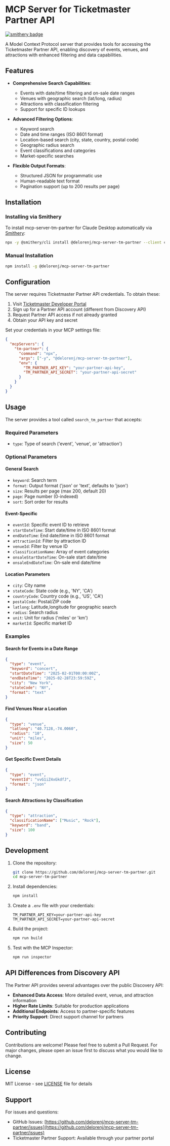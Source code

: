 # MCP Server for Ticketmaster Partner API

[![smithery badge](https://smithery.ai/badge/@delorenj/mcp-server-tm-partner)](https://smithery.ai/server/@delorenj/mcp-server-tm-partner)

A Model Context Protocol server that provides tools for accessing the Ticketmaster Partner API, enabling discovery of events, venues, and attractions with enhanced filtering and data capabilities.

## Features

- **Comprehensive Search Capabilities**:
  - Events with date/time filtering and on-sale date ranges
  - Venues with geographic search (lat/long, radius)
  - Attractions with classification filtering
  - Support for specific ID lookups

- **Advanced Filtering Options**:
  - Keyword search
  - Date and time ranges (ISO 8601 format)
  - Location-based search (city, state, country, postal code)
  - Geographic radius search
  - Event classifications and categories
  - Market-specific searches

- **Flexible Output Formats**:
  - Structured JSON for programmatic use
  - Human-readable text format
  - Pagination support (up to 200 results per page)

## Installation

### Installing via Smithery

To install mcp-server-tm-partner for Claude Desktop automatically via [Smithery](https://smithery.ai/server/@delorenj/mcp-server-tm-partner):

```bash
npx -y @smithery/cli install @delorenj/mcp-server-tm-partner --client claude
```

### Manual Installation

```bash
npm install -g @delorenj/mcp-server-tm-partner
```

## Configuration

The server requires Ticketmaster Partner API credentials. To obtain these:

1. Visit [Ticketmaster Developer Portal](https://developer.ticketmaster.com/)
2. Sign up for a Partner API account (different from Discovery API)
3. Request Partner API access if not already granted
4. Obtain your API key and secret

Set your credentials in your MCP settings file:

```json
{
  "mcpServers": {
    "tm-partner": {
      "command": "npx",
      "args": ["-y", "@delorenj/mcp-server-tm-partner"],
      "env": {
        "TM_PARTNER_API_KEY": "your-partner-api-key",
        "TM_PARTNER_API_SECRET": "your-partner-api-secret"
      }
    }
  }
}
```

## Usage

The server provides a tool called `search_tm_partner` that accepts:

### Required Parameters

- `type`: Type of search ('event', 'venue', or 'attraction')

### Optional Parameters

#### General Search
- `keyword`: Search term
- `format`: Output format ('json' or 'text', defaults to 'json')
- `size`: Results per page (max 200, default 20)
- `page`: Page number (0-indexed)
- `sort`: Sort order for results

#### Event-Specific
- `eventId`: Specific event ID to retrieve
- `startDateTime`: Start date/time in ISO 8601 format
- `endDateTime`: End date/time in ISO 8601 format
- `attractionId`: Filter by attraction ID
- `venueId`: Filter by venue ID
- `classificationName`: Array of event categories
- `onsaleStartDateTime`: On-sale start date/time
- `onsaleEndDateTime`: On-sale end date/time

#### Location Parameters
- `city`: City name
- `stateCode`: State code (e.g., 'NY', 'CA')
- `countryCode`: Country code (e.g., 'US', 'CA')
- `postalCode`: Postal/ZIP code
- `latlong`: Latitude,longitude for geographic search
- `radius`: Search radius
- `unit`: Unit for radius ('miles' or 'km')
- `marketId`: Specific market ID

### Examples

#### Search for Events in a Date Range

```json
{
  "type": "event",
  "keyword": "concert",
  "startDateTime": "2025-02-01T00:00:00Z",
  "endDateTime": "2025-02-28T23:59:59Z",
  "city": "New York",
  "stateCode": "NY",
  "format": "text"
}
```

#### Find Venues Near a Location

```json
{
  "type": "venue",
  "latlong": "40.7128,-74.0060",
  "radius": "10",
  "unit": "miles",
  "size": 50
}
```

#### Get Specific Event Details

```json
{
  "type": "event",
  "eventId": "vvG1iZ4xGkdfJ",
  "format": "json"
}
```

#### Search Attractions by Classification

```json
{
  "type": "attraction",
  "classificationName": ["Music", "Rock"],
  "keyword": "band",
  "size": 100
}
```

## Development

1. Clone the repository:
   ```bash
   git clone https://github.com/delorenj/mcp-server-tm-partner.git
   cd mcp-server-tm-partner
   ```

2. Install dependencies:
   ```bash
   npm install
   ```

3. Create a `.env` file with your credentials:
   ```
   TM_PARTNER_API_KEY=your-partner-api-key
   TM_PARTNER_API_SECRET=your-partner-api-secret
   ```

4. Build the project:
   ```bash
   npm run build
   ```

5. Test with the MCP Inspector:
   ```bash
   npm run inspector
   ```

## API Differences from Discovery API

The Partner API provides several advantages over the public Discovery API:

- **Enhanced Data Access**: More detailed event, venue, and attraction information
- **Higher Rate Limits**: Suitable for production applications
- **Additional Endpoints**: Access to partner-specific features
- **Priority Support**: Direct support channel for partners

## Contributing

Contributions are welcome! Please feel free to submit a Pull Request. For major changes, please open an issue first to discuss what you would like to change.

## License

MIT License - see [LICENSE](LICENSE) file for details

## Support

For issues and questions:
- GitHub Issues: [https://github.com/delorenj/mcp-server-tm-partner/issues](https://github.com/delorenj/mcp-server-tm-partner/issues)
- Ticketmaster Partner Support: Available through your partner portal
